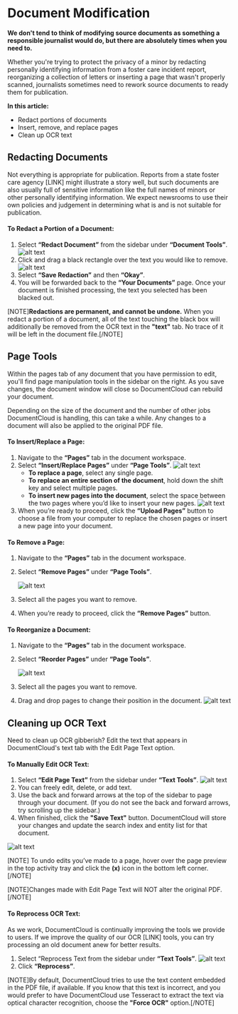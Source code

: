 # Document Modification
**We don't tend to think of modifying source documents as something a responsible journalist would do, but there are absolutely times when you need to.**

Whether you're trying to protect the privacy of a minor by redacting personally identifying information from a foster care incident report, reorganizing a collection of letters or inserting a page that wasn't properly scanned, journalists sometimes need to rework source documents to ready them for publication. 

**In this article:**
* Redact portions of documents
* Insert, remove, and replace pages
* Clean up OCR text


## Redacting Documents
Not everything is appropriate for publication. Reports from a state foster care agency [LINK] might illustrate a story well, but such documents are also usually full of sensitive information like the full names of minors or other personally identifying information. We expect newsrooms to use their own policies and judgement in determining what is and is not suitable for publication.

#### To Redact a Portion of a Document:

1. Select **“Redact Document”** from the sidebar under **“Document Tools”**.
    ![alt text](../images/document_modification/redact.png)
2. Click and drag a black rectangle over the text you would like to remove.
    ![alt text](../images/document_modification/document_modification1.gif)
3. Select **“Save Redaction”** and then **“Okay”**. 
4. You will be forwarded back to the **“Your Documents”** page. Once your document is finished processing, the text you selected has been blacked out.

[NOTE]**Redactions are permanent, and cannot be undone.** When you redact a portion of a document, all of the text touching the black box will additionally be removed from the OCR text in the **"text"** tab. No trace of it will be left in the document file.[/NOTE]

## Page Tools

Within the pages tab of any document that you have permission to edit, you'll find page manipulation tools in the sidebar on the right. As you save changes, the document window will close so DocumentCloud can rebuild your document.

Depending on the size of the document and the number of other jobs DocumentCloud is handling, this can take a while. Any changes to a document will also be applied to the original PDF file.

#### To Insert/Replace a Page:

1. Navigate to the **“Pages”** tab in the document workspace.
2. Select **“Insert/Replace Pages”** under **“Page Tools”**.
    ![alt text](../images/document_modification/insertpage.png)
    * **To replace a page**, select any single page.
    * **To replace an entire section of the document**, hold down the shift key and select multiple pages.
    * **To insert new pages into the document**, select the space between the two pages where you’d like to insert your new pages.
![alt text](../images/document_modification/document_modification2.gif)
6. When you’re ready to proceed, click the **“Upload Pages”** button to choose a file from your computer to replace the chosen pages or insert a new page into your document.

#### To Remove a Page:

1. Navigate to the **“Pages”** tab in the document workspace.
2. Select **“Remove Pages”** under **“Page Tools”**.

    ![alt text](../images/document_modification/removepage.png)
3. Select all the pages you want to remove.
4. When you’re ready to proceed, click the **“Remove Pages”** button.


#### To Reorganize a Document:

1. Navigate to the **“Pages”** tab in the document workspace.
2. Select **“Reorder Pages”** under **“Page Tools”**.

    ![alt text](../images/document_modification/reorderpage.png)
3. Select all the pages you want to remove.
3. Drag and drop pages to change their position in the document.
    ![alt text](../images/document_modification/document_modification4.gif)

## Cleaning up OCR Text

Need to clean up OCR gibberish? Edit the text that appears in DocumentCloud's text tab with the Edit Page Text option. 

#### To Manually Edit OCR Text:

1. Select **“Edit Page Text”** from the sidebar under **“Text Tools”**.
    ![alt text](../images/document_modification/editpage.png)
2. You can freely edit, delete, or add text. 
3. Use the back and forward arrows at the top of the sidebar to page through your document. (If you do not see the back and forward arrows, try scrolling up the sidebar.)
4. When finished, click the **"Save Text"** button. DocumentCloud will store your changes and update the search index and entity list for that document. 

![alt text](../images/document_modification/document_modification3.png)


[NOTE] To undo edits you’ve made to a page, hover over the page preview in the top activity tray and click the **(x)** icon in the bottom left corner.[/NOTE]

[NOTE]Changes made with Edit Page Text will NOT alter the original PDF.[/NOTE]

#### To Reprocess OCR Text:

As we work, DocumentCloud is continually improving the tools we provide to users. If we improve the quality of our OCR [LINK] tools, you can try processing an old document anew for better results. 

1. Select “Reprocess Text from the sidebar under **“Text Tools”**. 
    ![alt text](../images/document_modification/reprocess.png)
2. Click **“Reprocess”**.

[NOTE]By default, DocumentCloud tries to use the text content embedded in the PDF file, if available. If you know that this text is incorrect, and you would prefer to have DocumentCloud use Tesseract to extract the text via optical character recognition, choose the **"Force OCR"** option.[/NOTE]


